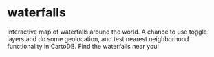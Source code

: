 # waterfalls
Interactive map of waterfalls around the world. A chance to use toggle layers and do some geolocation, and test nearest neighborhood functionality in CartoDB. Find the waterfalls near you!
